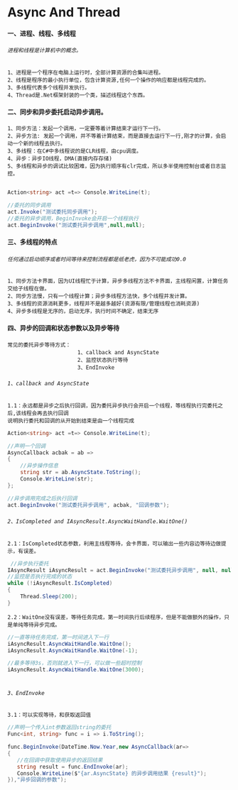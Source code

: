 # Async And Thread
#### 一、进程、线程、多线程 
###### `进程和线程是计算机中的概念。`</br>
  
    1、进程是一个程序在电脑上运行时，全部计算资源的合集叫进程。
    2、线程是程序的最小执行单位，包含计算资源,任何一个操作的响应都是线程完成的。
    3、多线程代表多个线程并发执行。
    4、Thread是.Net框架封装的一个类，描述线程这个东西。
    
#### 二、同步和异步委托启动异步调用。

    1、同步方法：发起一个调用，一定要等着计算结束才运行下一行。
    2、异步方法: 发起一个调用，并不等着计算结束，而是直接去运行下一行,刚才的计算，会启动一个新的线程去执行。
    3、多线程：在C#中多线程说的是CLR线程，由cpu调度。
    4、异步：异步IO线程，DMA(直接内存存储)
    5、多线程和异步的调试比较困难，因为执行顺序有clr完成，所以多半使用控制台或者日志监控。
    
``` .cs

Action<string> act =t=> Console.WriteLine(t);

//委托的同步调用
act.Invoke("测试委托同步调用");
//委托的异步调用，BeginInvoke会开启一个线程执行
act.BeginInvoke("测试委托异步调用",null,null);
```
    
#### 三、多线程的特点
###### `任何通过启动顺序或者时间等待来控制流程都是纸老虎，因为不可能成功0.0`
    1、同步方法卡界面，因为UI线程忙于计算，异步多线程方法不卡界面，主线程闲置，计算任务交给子线程在做。
    2、同步方法慢，只有一个线程计算；异步多线程方法快，多个线程并发计算。
    3、多线程的资源消耗更多，线程并不是越多越好(资源有限/管理线程也消耗资源)
    4、异步多线程是无序的，启动无序，执行时间不确定，结束无序
    
#### 四、异步的回调和状态参数以及异步等待
    常见的委托异步等待方式：
                          1、callback and AsyncState
                          2、监控状态执行等待
                          3、EndInvoke
    
###### `1、callback and AsyncState `
    1.1：永远都是异步之后执行回调，因为委托异步执行会开启一个线程，等线程执行完委托之后,该线程会再去执行回调
    说明执行委托和回调的从开始到结束是由一个线程完成
      
```.cs
Action<string> act =t=> Console.WriteLine(t);

//声明一个回调
AsyncCallback acbak = ab =>
{
    //异步操作信息
    string str = ab.AsyncState.ToString();
    Console.WriteLine(str);
};

//异步调用完成之后执行回调
act.BeginInvoke("测试委托异步调用", acbak, "回调参数");

```
###### `2、IsCompleted and IAsyncResult.AsyncWaitHandle.WaitOne()` 
       
    2.1：IsCompleted状态参数，利用主线程等待，会卡界面，可以输出一些内容边等待边做提示，有误差。
      
      
``` .cs
 //异步执行委托
IAsyncResult iAsyncResult = act.BeginInvoke("测试委托异步调用", null, null);
//监控是否执行完成的状态
while (!iAsyncResult.IsCompleted)
{
    Thread.Sleep(200);
}
```
    2.2：WaitOne没有误差，等待任务完成，第一时间执行后续程序，但是不能做额外的操作，只是单纯等待异步完成。
```.cs
//一直等待任务完成，第一时间进入下一行
iAsyncResult.AsyncWaitHandle.WaitOne();
iAsyncResult.AsyncWaitHandle.WaitOne(-1);

//最多等待3s，否则就进入下一行，可以做一些超时控制
iAsyncResult.AsyncWaitHandle.WaitOne(3000);
  
```
###### `3、EndInvoke` 
    3.1：可以实现等待，和获取返回值
 ``` .cs
 //声明一个传入int参数返回string的委托
 Func<int, string> func = i => i.ToString();
 
 func.BeginInvoke(DateTime.Now.Year,new AsyncCallback(ar=> 
 {
    //在回调中获取使用异步的返回结果
    string result = func.EndInvoke(ar);
    Console.WriteLine($"{ar.AsyncState} 的异步调用结果 {result}");
 }),"异步回调的参数");
 
 
 ```



